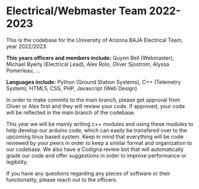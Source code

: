 # Electrical/Webmaster Team 2022-2023
This is the codebase for the University of Arizona BAJA Electrical Team, year 2022/2023.

**This years officers and members include:**
Quynn Bell (Webmaster),
Michael Byerly (Electrical Lead),
Alex Rolo,
Oliver Sjostrom,
Alyssa Pomerleau,
...

**Languages include:**
Python (Ground Station Systems),
C++ (Telemetry System),
HTML5, CSS, PHP, Javascript (Web Design)


In order to make commits to the main branch, please get approval from Oliver or Alex first and they will review your code. If approved, your code will be reflected in the main branch of the codebase.

This year we will be mainly writing c++ modules and using these modules to help develop our arduino code, which can easily be transfered over to the upcoming linux based system. Keep in mind that everything will be code reviewed by your peers in order to keep a similar format and organization to our codebase. We also have a Codigna review bot that will automatically grade our code and offer suggestions in order to improve performance or legibility.

If you have any questions regarding any pieces of software or their functionality, please reach out to the officers.
